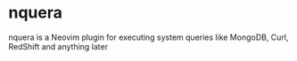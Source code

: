 # nquera
nquera is a Neovim plugin for executing system queries like MongoDB, Curl, RedShift and anything later
